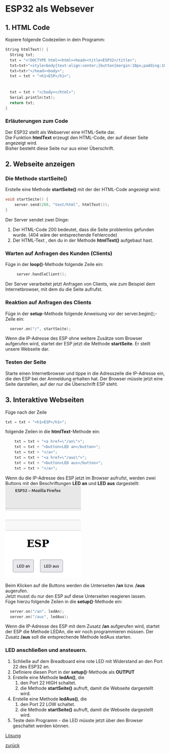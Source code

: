    <link rel="stylesheet" href="https://hi2272.github.io/StyleMD.css">

# ESP32 als Websever
## 1. HTML Code
Kopiere folgende Codezeilen in dein Programm:  

```C++
String htmlText() {
  String txt;
  txt = "<!DOCTYPE html><html><head><title>ESP32</title>";
  txt=txt+"<style>body{text-align:center;}button{margin:10px;padding:10px}</style>";
  txt=txt+"</head><body>";
  txt = txt + "<h1>ESP</h1>";
  
  
  txt = txt + "</body></html>";
  Serial.println(txt);
  return txt;
}
```
### Erläuterungen zum Code
Der ESP32 stellt als Webserver eine HTML-Seite dar.  
Die Funktion **htmlText** erzeugt den HTML-Code, der auf dieser Seite angezeigt wird.  
Bisher besteht diese Seite nur aus einer Überschrift.  
## 2. Webseite anzeigen
### Die Methode startSeite()
Erstelle eine Methode **startSeite()** mit der der HTML-Code angezeigt wird:
```C++
void startSeite() {
    server.send(200, "text/html", htmlText());
}
```
Der Server sendet zwei Dinge:
1. Der HTML-Code 200 bedeutet, dass die Seite problemlos gefunden wurde. (404 wäre der entsprechende Fehlercode)
2. Der HTML-Text , den du in der Methode **htmlText()** aufgebaut hast.
### Warten auf Anfragen des Kunden (Clients)
Füge in der **loop()**-Methode folgende Zeile ein:
```C++
     server.handleClient();
```
Der Server verarbeitet jetzt Anfragen von Clients, wie zum Beispiel dem Internetbrowser, mit dem du die Seite aufrufst.
### Reaktion auf Anfragen des Clients
Füge in der **setup**-Methode folgende Anweisung vor der server.begin();-Zeile ein:
```C++
  server.on("/", startSeite);
```
Wenn die IP-Adresse des ESP ohne weitere Zusätze vom Browser aufgerufen wird, startet der ESP jetzt die Methode **startSeite**. Er stellt unsere Webseite dar.

### Testen der Seite
Starte einen Internetbrowser und tippe in die Adresszeile die IP-Adresse ein, die den ESP bei der Anmeldung erhalten hat.
Der Browser müsste jetzt eine Seite darstellen, auf der nur die Überschrift ESP steht.
## 3. Interaktive Webseiten
Füge nach der Zeile 
```C++
txt = txt + "<h1>ESP</h1>";
```
 folgende Zeilen in die **htmlText**-Methode ein:
```C++
    txt = txt + "<a href=\"/an\">";
    txt = txt + "<button>LED an</button>";
    txt = txt + "</a>";
    txt = txt + "<a href=\"/aus\">";
    txt = txt + "<button>LED aus</button>";
    txt = txt + "</a>";
```
Wenn du die IP-Adresse des ESP jetzt im Browser aufrufst, werden zwei Buttons mit den Beschriftungen **LED an** und **LED aus** dargestellt:  
  ![Alt text](Sc02.png)  

Beim Klicken auf die Buttons werden die Unterseiten **/an** bzw. **/aus** augerufen.  
Jetzt musst du nur den ESP auf diese Unterseiten reagieren lassen.  
Füge hierzu folgende Zeilen in die **setup()**-Methode ein:  
```C++
  server.on("/an", ledAn);
  server.on("/aus", ledAus);
```
Wenn die IP-Adresse des ESP mit dem Zusatz **/an** aufgerufen wird, startet der ESP die Methode LEDAn, die wir noch programmieren müssen. Der Zusatz **/aus** soll die entsprechende Methode ledAus starten.
### LED anschließen und ansteuern.

1. Schließe auf dem Breadboard eine rote LED mit Widerstand an den Port 22 des ESP32 an.
2. Definiere diesen Port in der **setup()**-Methode als **OUTPUT**
3. Erstelle eine Methode **ledAn()**, die 
   1. den Port 22 HIGH schaltet.
   2. die Methode **startSeite()** aufruft, damit die Webseite dargestellt wird.
4. Erstelle eine Methode **ledAus()**, die 
   1. den Port 22 LOW schaltet.
   2. die Methode **startSeite()** aufruft, damit die Webseite dargestellt wird.
5. Teste dein Programm - die LED müsste jetzt über den Browser geschaltet werden können.



[Lösung](loesung.html)  

[zurück](../../index.html)   